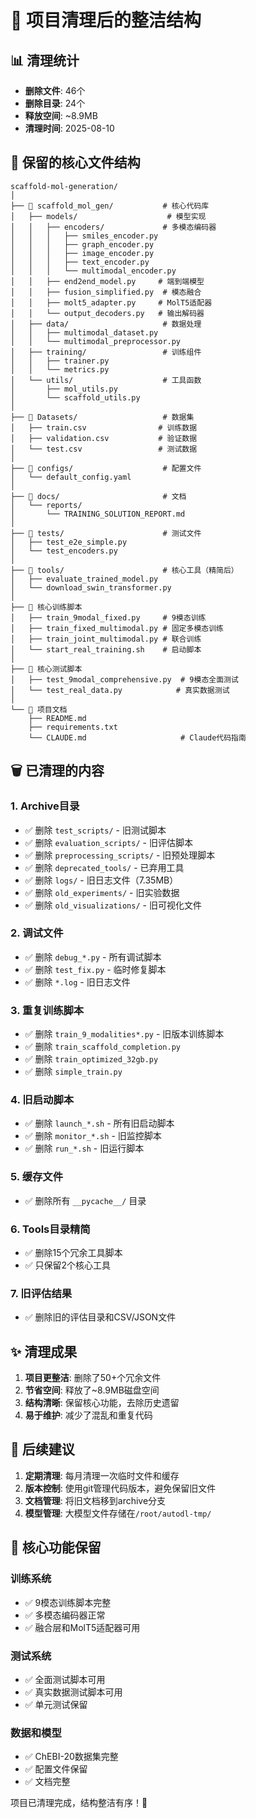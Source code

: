 # 🧹 项目清理后的整洁结构

## 📊 清理统计
- **删除文件**: 46个
- **删除目录**: 24个  
- **释放空间**: ~8.9MB
- **清理时间**: 2025-08-10

## 📁 保留的核心文件结构

```
scaffold-mol-generation/
│
├── 📂 scaffold_mol_gen/           # 核心代码库
│   ├── models/                    # 模型实现
│   │   ├── encoders/             # 多模态编码器
│   │   │   ├── smiles_encoder.py
│   │   │   ├── graph_encoder.py
│   │   │   ├── image_encoder.py
│   │   │   ├── text_encoder.py
│   │   │   └── multimodal_encoder.py
│   │   ├── end2end_model.py     # 端到端模型
│   │   ├── fusion_simplified.py  # 模态融合
│   │   ├── molt5_adapter.py     # MolT5适配器
│   │   └── output_decoders.py   # 输出解码器
│   ├── data/                     # 数据处理
│   │   ├── multimodal_dataset.py
│   │   └── multimodal_preprocessor.py
│   ├── training/                 # 训练组件
│   │   ├── trainer.py
│   │   └── metrics.py
│   └── utils/                    # 工具函数
│       ├── mol_utils.py
│       └── scaffold_utils.py
│
├── 📂 Datasets/                   # 数据集
│   ├── train.csv                # 训练数据
│   ├── validation.csv           # 验证数据
│   └── test.csv                 # 测试数据
│
├── 📂 configs/                    # 配置文件
│   └── default_config.yaml
│
├── 📂 docs/                       # 文档
│   └── reports/
│       └── TRAINING_SOLUTION_REPORT.md
│
├── 📂 tests/                      # 测试文件
│   ├── test_e2e_simple.py
│   └── test_encoders.py
│
├── 📂 tools/                      # 核心工具（精简后）
│   ├── evaluate_trained_model.py
│   └── download_swin_transformer.py
│
├── 📄 核心训练脚本
│   ├── train_9modal_fixed.py     # 9模态训练
│   ├── train_fixed_multimodal.py # 固定多模态训练
│   ├── train_joint_multimodal.py # 联合训练
│   └── start_real_training.sh    # 启动脚本
│
├── 📄 核心测试脚本
│   ├── test_9modal_comprehensive.py  # 9模态全面测试
│   └── test_real_data.py            # 真实数据测试
│
└── 📄 项目文档
    ├── README.md
    ├── requirements.txt
    └── CLAUDE.md                     # Claude代码指南
```

## 🗑️ 已清理的内容

### 1. Archive目录
- ✅ 删除 `test_scripts/` - 旧测试脚本
- ✅ 删除 `evaluation_scripts/` - 旧评估脚本  
- ✅ 删除 `preprocessing_scripts/` - 旧预处理脚本
- ✅ 删除 `deprecated_tools/` - 已弃用工具
- ✅ 删除 `logs/` - 旧日志文件（7.35MB）
- ✅ 删除 `old_experiments/` - 旧实验数据
- ✅ 删除 `old_visualizations/` - 旧可视化文件

### 2. 调试文件
- ✅ 删除 `debug_*.py` - 所有调试脚本
- ✅ 删除 `test_fix.py` - 临时修复脚本
- ✅ 删除 `*.log` - 旧日志文件

### 3. 重复训练脚本
- ✅ 删除 `train_9_modalities*.py` - 旧版本训练脚本
- ✅ 删除 `train_scaffold_completion.py`
- ✅ 删除 `train_optimized_32gb.py`
- ✅ 删除 `simple_train.py`

### 4. 旧启动脚本
- ✅ 删除 `launch_*.sh` - 所有旧启动脚本
- ✅ 删除 `monitor_*.sh` - 旧监控脚本
- ✅ 删除 `run_*.sh` - 旧运行脚本

### 5. 缓存文件
- ✅ 删除所有 `__pycache__/` 目录

### 6. Tools目录精简
- ✅ 删除15个冗余工具脚本
- ✅ 只保留2个核心工具

### 7. 旧评估结果
- ✅ 删除旧的评估目录和CSV/JSON文件

## ✨ 清理成果

1. **项目更整洁**: 删除了50+个冗余文件
2. **节省空间**: 释放了~8.9MB磁盘空间
3. **结构清晰**: 保留核心功能，去除历史遗留
4. **易于维护**: 减少了混乱和重复代码

## 🚀 后续建议

1. **定期清理**: 每月清理一次临时文件和缓存
2. **版本控制**: 使用git管理代码版本，避免保留旧文件
3. **文档管理**: 将旧文档移到archive分支
4. **模型管理**: 大模型文件存储在`/root/autodl-tmp/`

## 📝 核心功能保留

### 训练系统
- ✅ 9模态训练脚本完整
- ✅ 多模态编码器正常
- ✅ 融合层和MolT5适配器可用

### 测试系统  
- ✅ 全面测试脚本可用
- ✅ 真实数据测试脚本可用
- ✅ 单元测试保留

### 数据和模型
- ✅ ChEBI-20数据集完整
- ✅ 配置文件保留
- ✅ 文档完整

项目已清理完成，结构整洁有序！🎉